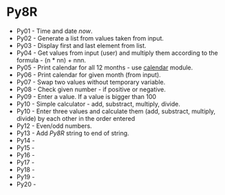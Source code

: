 # Py8R

- Py01 - Time and date *now*.
- Py02 - Generate a list from values taken from input.
- Py03 - Display first and last element from list.
- Py04 - Get values from input (user) and multiply them according to the formula - (n * nn) + nnn.
- Py05 - Print calendar for all 12 months - use [calendar](https://docs.python.org/3.6/library/calendar.html#module-calendar) module.
- Py06 - Print calendar for given month (from input).
- Py07 - Swap two values without temporary variable.
- Py08 - Check given number - if positive or negative.
- Py09 - Enter a value. If a value is bigger than 100
- Py10 - Simple calculator - add, substract, multiply, divide.
- Py10 - Enter three values and calculate them (add, substract, multiply, divide) by each other in the order entered
- Py12 - Even/odd numbers.
- Py13 - Add *Py8R* string to end of string.
- Py14 - 
- Py15 - 
- Py16 - 
- Py17 - 
- Py18 - 
- Py19 - 
- Py20 - 

